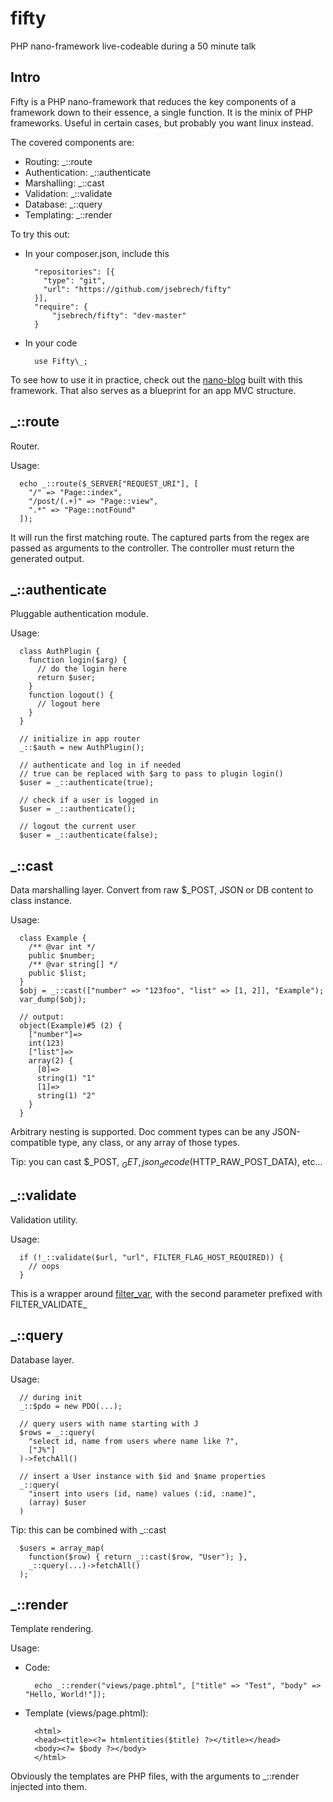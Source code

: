 # fifty
PHP nano-framework live-codeable during a 50 minute talk

## Intro

Fifty is a PHP nano-framework that reduces the key components of a framework down to their essence, a single function.
It is the minix of PHP frameworks. Useful in certain cases, but probably you want linux instead.

The covered components are:

* Routing: _::route
* Authentication: _::authenticate
* Marshalling: _::cast
* Validation: _::validate
* Database: _::query
* Templating: _::render

To try this out:

- In your composer.json, include this

        "repositories": [{
          "type": "git",
          "url": "https://github.com/jsebrech/fifty"
        }],
        "require": {
            "jsebrech/fifty": "dev-master"
        }

- In your code

        use Fifty\_;

To see how to use it in practice, check out the [nano-blog](https://github.com/jsebrech/fiftyblog) built with this framework.
That also serves as a blueprint for an app MVC structure.

## _::route

Router.
 
Usage:

      echo _::route($_SERVER["REQUEST_URI"], [
        "/" => "Page::index",
        "/post/(.+)" => "Page::view",
        ".*" => "Page::notFound"
      ]);

It will run the first matching route.
The captured parts from the regex are passed as arguments to the controller.
The controller must return the generated output.

## _::authenticate

Pluggable authentication module.
 
Usage:

      class AuthPlugin {
        function login($arg) {
          // do the login here
          return $user;
        }
        function logout() {
          // logout here
        }
      }
      
      // initialize in app router
      _::$auth = new AuthPlugin();
      
      // authenticate and log in if needed
      // true can be replaced with $arg to pass to plugin login()
      $user = _::authenticate(true);
      
      // check if a user is logged in
      $user = _::authenticate();
      
      // logout the current user
      $user = _::authenticate(false);

## _::cast

Data marshalling layer. Convert from raw $_POST, JSON or DB content to class instance.

Usage:

      class Example {
        /** @var int */
        public $number;
        /** @var string[] */
        public $list;
      }
      $obj = _::cast(["number" => "123foo", "list" => [1, 2]], "Example");
      var_dump($obj);
      
      // output:  
      object(Example)#5 (2) {
        ["number"]=>
        int(123)
        ["list"]=>
        array(2) {
          [0]=>
          string(1) "1"
          [1]=>
          string(1) "2"
        }
      }

Arbitrary nesting is supported. 
Doc comment types can be any JSON-compatible type, any class, or any array of those types.

Tip: you can cast $_POST, $_GET, json_decode($HTTP_RAW_POST_DATA), etc...

## _::validate

Validation utility.

Usage:

      if (!_::validate($url, "url", FILTER_FLAG_HOST_REQUIRED)) {
        // oops
      }

This is a wrapper around [filter_var](http://php.net/manual/en/function.filter-var.php), with the second parameter prefixed with FILTER_VALIDATE_

## _::query

Database layer.

Usage:

      // during init
      _::$pdo = new PDO(...);
      
      // query users with name starting with J
      $rows = _::query(
        "select id, name from users where name like ?",
        ["J%"]
      )->fetchAll()
      
      // insert a User instance with $id and $name properties
      _::query(
        "insert into users (id, name) values (:id, :name)",
        (array) $user
      )

Tip: this can be combined with _::cast

      $users = array_map(
        function($row) { return _::cast($row, "User"); },
        _::query(...)->fetchAll()
      );

## _::render

Template rendering.

Usage:

- Code:

        echo _::render("views/page.phtml", ["title" => "Test", "body" => "Hello, World!"]);
      
- Template (views/page.phtml):

        <html>
        <head><title><?= htmlentities($title) ?></title></head>
        <body><?= $body ?></body>
        </html>
      
Obviously the templates are PHP files, with the arguments to _::render injected into them.
